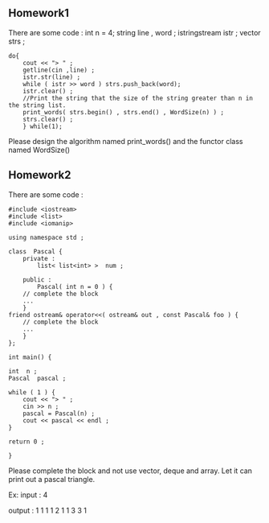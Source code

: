 Homework1
---------
There are some code :
	int n = 4;
	string line , word ;
	istringstream istr ;
	vector<string> strs ;

	do{
		cout << "> " ;
		getline(cin ,line) ;
		istr.str(line) ;
		while ( istr >> word ) strs.push_back(word);
		istr.clear() ;
		//Print the string that the size of the string greater than n in the string list.
		print_words( strs.begin() , strs.end() , WordSize(n) ) ;
		strs.clear() ;
		} while(1);
Please design the algorithm named print_words() and the functor class named WordSize()

Homework2
---------
There are some code :
	
	#include <iostream>
	#include <list>
	#include <iomanip>

	using namespace std ;
	
	class  Pascal {
		private :
			list< list<int> >  num ;

		public :
			Pascal( int n = 0 ) {
		// complete the block
		...
		}
	friend ostream& operator<<( ostream& out , const Pascal& foo ) {
		// complete the block
		...
		}
	};

	int main() {

    int  n ;
    Pascal  pascal ;

    while ( 1 ) {
        cout << "> " ;
        cin >> n ;
        pascal = Pascal(n) ;
        cout << pascal << endl ;
    }

    return 0 ;

	}

Please complete the block and not use vector, deque and array.
Let it can print out a pascal triangle.

Ex:
input :
    4

output :
    1
    1   1
    1   2   1
    1   3   3   1
